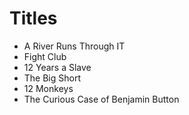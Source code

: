 # Titles

- A River Runs Through IT
- Fight Club
- 12 Years a Slave
- The Big Short
- 12 Monkeys
- The Curious Case of Benjamin Button

